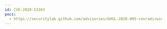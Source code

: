 ```yaml
---
id: CVE-2020-13163
pocs:
  - https://securitylab.github.com/advisories/GHSL-2020-095-conradirwin-em-imap
---
```


